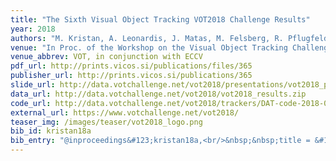 ```yaml
---
title: "The Sixth Visual Object Tracking VOT2018 Challenge Results"
year: 2018
authors: "M. Kristan, A. Leonardis, J. Matas, M. Felsberg, R. Pflugfelder, L. &Ccaron;ehovin Zajc, <i>et al.</i>"
venue: "In Proc. of the Workshop on the Visual Object Tracking Challenge"
venue_abbrev: VOT, in conjunction with ECCV
pdf_url: http://prints.vicos.si/publications/files/365
publisher_url: http://prints.vicos.si/publications/365
slide_url: http://data.votchallenge.net/vot2018/presentations/vot2018_presentation.pdf
data_url: http://data.votchallenge.net/vot2018/vot2018_results.zip
code_url: http://data.votchallenge.net/vot2018/trackers/DAT-code-2018-06-15T07_36_06.008096.zip
external_url: https://www.votchallenge.net/vot2018/
teaser_img: /images/teaser/vot2018_logo.png
bib_id: kristan18a
bib_entry: "@inproceedings&#123;kristan18a,<br/>&nbsp;&nbsp;title = &#123;&#123;The Sixth Visual Object Tracking VOT2018 Challenge Results&#125;&#125;,<br/>&nbsp;&nbsp;author = &#123;Matej Kristan and Ale&#123;&#92;v&#123;s&#125;&#125; Leonardis and Ji&#123;&#92;v&#123;r&#125;&#125;&#123;&#92;'i&#125; Matas and Michael Felsberg and Roman Pflugfelder and Luka &#123;&#92;v&#123;C&#125;&#125;ehovin Zajc and others&#125;,<br/>&nbsp;&nbsp;booktitle = &#123;Proc. of the Workshop on the Visual Object Tracking Challenge (VOT, in conjunction with ECCV)&#125;,<br/>&nbsp;&nbsp;year = &#123;2018&#125;<br/>&#125;"
---
```

